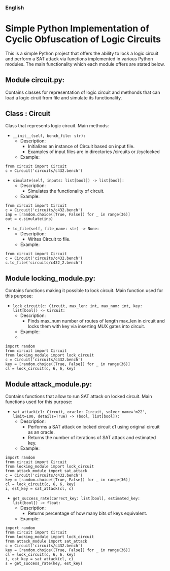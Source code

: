 ### English
# Simple Python Implementation of Cyclic Obfuscation of Logic Circuits 
This is a simple Python project that offers the ability to lock a logic circuit 
and perform a SAT attack via functions implemented in various Python modules. The
main functionality which each module offers are stated below.


## Module circuit.py: 
Contains classes for representation of logic circuit and methonds that can load 
a logic ciruit from file and simulate its functionality.

## Class : Circuit
Class that represents logic circuit.
Main methods:

- ```__init__(self, bench_file: str):```
  - Description:
    - Initializes an instance of Circuit based on input file. 
    - Examples of input files are in directories /circuits or /cyclocked
  - Example:

```
from circuit import Circuit
c = Circuit('circuits/c432.bench')
```
   

- ```simulate(self, inputs: list[bool]) -> list[bool]:```
  - Description:
    - Simulates the functionality of circuit.
  - Example:

```
from circuit import Circuit
c = Circuit('circuits/c432.bench')
inp = [random.choice([True, False]) for _ in range(36)]
out = c.simulate(inp)
```

- ```to_file(self, file_name: str) -> None:```
  - Description:
    - Writes Circuit to file.
  - Example:

```
from circuit import Circuit
c = Circuit('circuits/c432.bench')
c.to_file('circuits/c432_2.bench')
```


## Module locking_module.py: 
Contains functions making it possible to lock circuit. Main function used for this purpose:
- ```lock_circuit(c: Circuit, max_len: int, max_num: int, key: list[bool]) -> Circuit:```
  - Description:
    - Finds max_num number of routes of length max_len in circuit and locks them with key via inserting MUX gates into circuit.
  - Example:
  - 
```
import random
from circuit import Circuit
from locking_module import lock_circuit
c = Circuit('circuits/c432.bench')
key = [random.choice([True, False]) for _ in range(36)]
cl = lock_circuit(c, 6, 6, key)
```


## Module attack_module.py: 
Contains functions that allow to run SAT attack on locked circuit. Main functions used for this purpose:
- ```sat_attack(c1: Circuit, oracle: Circuit, solver_name='m22', limit=100, details=True) -> (bool, list[bool]):```
  - Description:
    - Performs a SAT attack on locked circuit c1 using original circuit as an oracle. 
    - Returns the number of iterations of SAT attack and estimated key.
  - Example:

```
import random
from circuit import Circuit
from locking_module import lock_circuit
from attack_module import sat_attack
c = Circuit('circuits/c432.bench')
key = [random.choice([True, False]) for _ in range(36)]
cl = lock_circuit(c, 6, 6, key)
i, est_key = sat_attack(cl, c)
```

- ```get_success_rate(correct_key: list[bool], estimated_key: list[bool]) -> float:```
  - Description:
    - Returns percentage of how many bits of keys equivalent.
  - Example:

```
import random
from circuit import Circuit
from locking_module import lock_circuit
from attack_module import sat_attack
c = Circuit('circuits/c432.bench')
key = [random.choice([True, False]) for _ in range(36)]
cl = lock_circuit(c, 6, 6, key)
i, est_key = sat_attack(cl, c)
s = get_success_rate(key, est_key)
```
